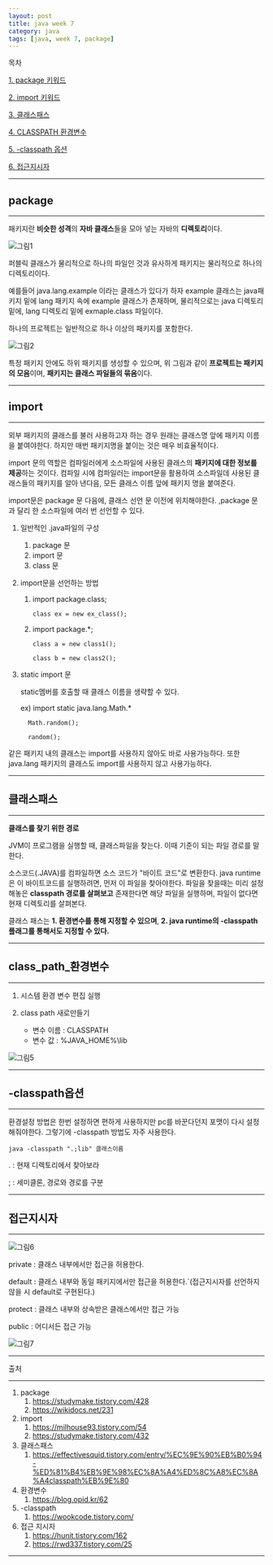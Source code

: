```yaml
---
layout: post
title: java week 7
category: java
tags: [java, week 7, package]
---
```

목차

[1. package 키워드](#package)

[2. import 키워드](#import)

[3. 클래스패스](#클래스패스)

[4. CLASSPATH 환경변수](#class_path_환경변수)

[5. -classpath 옵션](#-classpath옵션)

[6. 접근지시자](#접근지시자)

---
## package
---
패키지란 **비슷한 성격**의 **자바 클래스**들을 모아 넣는 자바의 **디렉토리**이다.

![그림1](https://lh3.googleusercontent.com/7K7e2nQ0DIVAqTfZ9jM90n7ZjAGfezPYohTtv-lF0nOTl6aOgQ3f4y0yXFmTCknu1zQErHNLTlE3Ty60UzMrY6o_Hixbnzqr0rrhXMo-bOKZ9NR5RN8oqCvlq1H-gWfRqG7ornA)

퍼블릭 클래스가 물리적으로 하나의 파일인 것과 유사하게 패키지는 물리적으로 하나의 디렉토리이다.

예를들어 java.lang.example 이라는 클래스가 있다가 하자 example 클래스는 java패키지 밑에 lang 패키지 속에 example 클래스가 존재하며, 물리적으로는 java 디렉토리 밑에, lang 디렉토리 밑에 exmaple.class 파일이다.

하나의 프로젝트는 일반적으로 하나 이상의 패키지를 포함한다.

![그림2](https://lh5.googleusercontent.com/FgGfolf4YwlDdg6cSJ-jv5QZWjUZjkPTOWxUXjdHjF3MdXv8YnZZNLOhDfefeigvKB0LB5zcSxG-sfE8ohXUlDSfAqegYRm81fYxYGbE_ATkZuSAJ7g5Se1oEY5kskzgnt8Snsk)

특정 패키지 안에도 하위 패키지를 생성할 수 있으며, 위 그림과 같이 **프로젝트는 패키지의 모음**이며, **패키지는 클래스 파일들의 묶음**이다.

---
## import
---
외부 패키지의 클래스를 불러 사용하고자 하는 경우 원래는 클래스명 앞에 패키지 이름을 붙여야한다. 하지만 매번 패키지명을 붙이는 것은 매우 비효율적이다.

import 문의 역할은 컴파일러에게 소스파일에 사용된 클래스의 **패키지에 대한 정보를 제공**하는 것이다. 컴파일 시에 컴파일러는 import문을 활용하여 소스파일데 사용된 클래스들의 패키지를 알아 낸다음, 모든 클래스 이름 앞에 패키지 명을 붙여준다.

import문은 package 문 다음에, 클래스 선언 문 이전에 위치해야한다.
,package 문과 달리 한 소스파일에 여러 번 선언할 수 있다.

1. 일반적인 .java파일의 구성
   1. package 문
   2. import 문
   3. class 문
2. import문을 선언하는 방법
   1. import package.class;
   
      `class ex = new ex_class();`

   2. import package.*;
   
      `class a = new class1();`

      `class b = new class2();`

3. static import 문
   
   static멤버를 호출할 때 클래스 이름을 생략할 수 있다.
   
   ex) import static java.lang.Math.*
         
         Math.random();
         
         random();

같은 패키지 내의 클래스는 import를 사용하지 않아도 바로 사용가능하다. 또한 java.lang 패키지의 클래스도 import를 사용하지 않고 사용가능하다.

---

## 클래스패스
---

**클래스를 찾기 위한 경로**

JVM이 프로그램을 실행할 때, 클래스파일을 찾는다. 이때 기준이 되는 파일 경로를 말한다.

소스코드(.JAVA)를 컴파일하면 소스 코드가 "바이트 코드"로 변환한다. java runtime은 이 바이트코드를 실행하려면, 먼저 이 파일을 찾아야한다. 파일을 찾을때는 미리 설정해놓은 **classpath 경로를 살펴보고** 존재한다면 해당 파일을 실행하며, 파일이 없다면 현재 디렉토리를 살펴본다.

클래스 패스는 **1. 환경변수를 통해 지정할 수 있으며**, **2. java runtime의 -classpath 플래그를 통해서도 지정할 수 있다.**

---

## class_path_환경변수
---

1. 시스템 환경 변수 편집 실행

2. class path 새로만들기

   - 변수 이름 : CLASSPATH
   - 변수 값 : %JAVA_HOME%\lib
  
![그림5](https://t1.daumcdn.net/cfile/tistory/2213D74253DB3DCC06)

---
## -classpath옵션
---

환경설정 방법은 한번 설정하면 편하게 사용하지만 pc를 바꾼다던지 포맷이 다시 설정해줘야한다. 그렇기에 -classpath 방법도 자주 사용한다.

`java -classpath ".;lib" 클래스이름`

. : 현재 디렉토리에서 찾아보라

; : 세미클론, 경로와 경로를 구분

---
## 접근지시자
---
![그림6](https://t1.daumcdn.net/cfile/tistory/996051465A71C2DE0B)

private : 클래스 내부에서만 접근을 허용한다.

default : 클래스 내부와 동일 패키지에서만 접근을 허용한다.`(접근지시자를 선언하지 않을 시 default로 구현된다.)

protect : 클래스 내부와 상속받은 클래스에서만 접근 가능

public : 어디서든 접근 가능

![그림7](https://img1.daumcdn.net/thumb/R1280x0/?scode=mtistory2&fname=http%3A%2F%2Fcfile10.uf.tistory.com%2Fimage%2F2568643D564125FD2B854A)







---
출처

---

1. package
   1. https://studymake.tistory.com/428
   2. https://wikidocs.net/231
2. import
   1. https://milhouse93.tistory.com/54
   2. https://studymake.tistory.com/432
3. 클래스패스
   1. https://effectivesquid.tistory.com/entry/%EC%9E%90%EB%B0%94-%ED%81%B4%EB%9E%98%EC%8A%A4%ED%8C%A8%EC%8A%A4classpath%EB%9E%80
4. 환경변수
   1. https://blog.opid.kr/62
5. -classpath
   1. https://wookcode.tistory.com/
6. 접근 지시자
   1. https://hunit.tistory.com/162
   2. https://rwd337.tistory.com/25

---